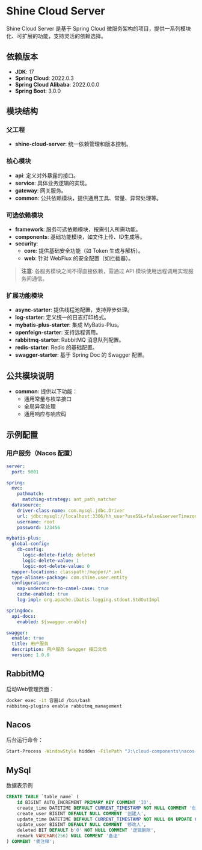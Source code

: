 # Shine Cloud Server

Shine Cloud Server 是基于 Spring Cloud 微服务架构的项目，提供一系列模块化、可扩展的功能，支持灵活的依赖选择。

## 依赖版本

- **JDK**: 17
- **Spring Cloud**: 2022.0.3
- **Spring Cloud Alibaba**: 2022.0.0.0
- **Spring Boot**: 3.0.0

## 模块结构

### 父工程

- **shine-cloud-server**: 统一依赖管理和版本控制。

### 核心模块

- **api**: 定义对外暴露的接口。
- **service**: 具体业务逻辑的实现。
- **gateway**: 网关服务。
- **common**: 公共依赖模块，提供通用工具、常量、异常处理等。

### 可选依赖模块

- **framework**: 服务可选依赖模块，按需引入所需功能。
- **components**: 基础功能模块，如文件上传、ID生成等。
- **security**:
    - **core**: 提供基础安全功能（如 Token 生成与解析）。
    - **web**: 针对 WebFlux 的安全配置（如拦截器）。

> **注意**: 各服务模块之间不得直接依赖，需通过 API 模块使用远程调用实现服务间通信。

### 扩展功能模块

- **async-starter**: 提供线程池配置，支持异步处理。
- **log-starter**: 定义统一的日志打印格式。
- **mybatis-plus-starter**: 集成 MyBatis-Plus。
- **openfeign-starter**: 支持远程调用。
- **rabbitmq-starter**: RabbitMQ 消息队列配置。
- **redis-starter**: Redis 的基础配置。
- **swagger-starter**: 基于 Spring Doc 的 Swagger 配置。

## 公共模块说明

- **common**: 提供以下功能：
    - 通用常量与枚举接口
    - 全局异常处理
    - 通用响应与响应码

## 示例配置

### 用户服务（Nacos 配置）

```yaml
server:
  port: 9001

spring:
  mvc:
    pathmatch:
      matching-strategy: ant_path_matcher
  datasource:
    driver-class-name: com.mysql.jdbc.Driver
    url: jdbc:mysql://localhost:3306/hh_user?useSSL=false&serverTimezone=Asia/Shanghai&characterEncoding=utf8&useUnicode=true
    username: root
    password: 123456

mybatis-plus:
  global-config:
    db-config:
      logic-delete-field: deleted
      logic-delete-value: 1
      logic-not-delete-value: 0
  mapper-locations: classpath:/mapper/*.xml
  type-aliases-package: com.shine.user.entity
  configuration:
    map-underscore-to-camel-case: true
    cache-enabled: true
    log-impl: org.apache.ibatis.logging.stdout.StdOutImpl

springdoc:
  api-docs:
    enabled: ${swagger.enable}

swagger:
  enable: true
  title: 用户服务
  description: 用户服务 Swagger 接口文档
  version: 1.0.0
```

## RabbitMQ

启动Web管理页面：

```bash
docker exec -it 容器id /bin/bash
rabbitmq-plugins enable rabbitmq_management  
```

## Nacos

后台运行命令：

```bash
Start-Process -WindowStyle hidden -FilePath "J:\cloud-components\nacos-2.2.1\bin\startup.cmd"
```

## MySql

数据表示例

```sql
CREATE TABLE `table_name` (
    id BIGINT AUTO_INCREMENT PRIMARY KEY COMMENT 'ID',
    create_time DATETIME DEFAULT CURRENT_TIMESTAMP NOT NULL COMMENT '创建时间',
    create_user BIGINT DEFAULT NULL COMMENT '创建人',
    update_time DATETIME DEFAULT CURRENT_TIMESTAMP NOT NULL ON UPDATE CURRENT_TIMESTAMP COMMENT '修改时间',
    update_user BIGINT DEFAULT NULL COMMENT '修改人',
    deleted BIT DEFAULT b'0' NOT NULL COMMENT '逻辑删除',
    remark VARCHAR(256) NULL COMMENT '备注'
) COMMENT '表注释';
```